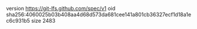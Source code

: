 version https://git-lfs.github.com/spec/v1
oid sha256:4060025b03b408aa4d68d573da681cee141a801cb36327ecf1d18a1ec6c931b5
size 2483

